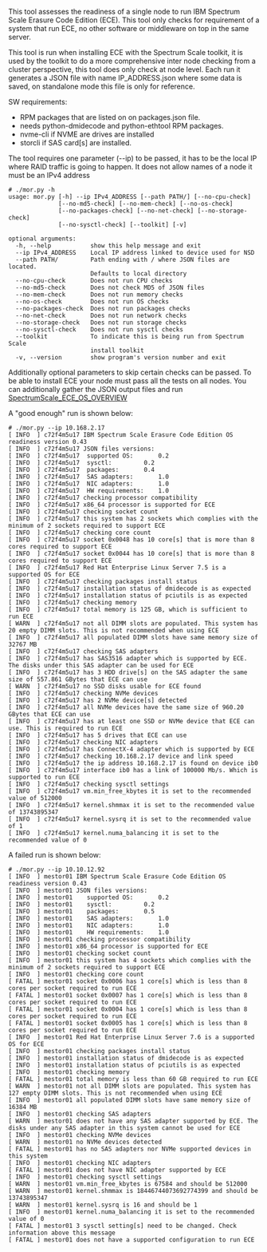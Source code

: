 This tool assesses the readiness of a single node to run IBM Spectrum Scale Erasure Code Edition (ECE). This tool only checks for requirement of a system that run ECE, no other software or middleware on top in the same server.

This tool is run when installing ECE with the Spectrum Scale toolkit, it is used by the toolkit to do a more comprehensive inter node checking from a cluster perspective, this tool does only check at node level. Each run it generates a JSON file with name IP_ADDRESS.json where some data is saved, on standalone mode this file is only for reference.

SW requirements:
 - RPM packages that are listed on on packages.json file.
 - needs python-dmidecode and python-ethtool RPM packages.
 - nvme-cli if NVME are drives are installed
 - storcli if SAS card[s] are installed.

The tool requires one parameter (--ip) to be passed, it has to be the local IP where RAID traffic is going to happen. It does not allow names of a node it must be an IPv4 address

```
# ./mor.py -h
usage: mor.py [-h] --ip IPv4_ADDRESS [--path PATH/] [--no-cpu-check]
              [--no-md5-check] [--no-mem-check] [--no-os-check]
              [--no-packages-check] [--no-net-check] [--no-storage-check]
              [--no-sysctl-check] [--toolkit] [-v]

optional arguments:
  -h, --help           show this help message and exit
  --ip IPv4_ADDRESS    Local IP address linked to device used for NSD
  --path PATH/         Path ending with / where JSON files are located.
                       Defaults to local directory
  --no-cpu-check       Does not run CPU checks
  --no-md5-check       Does not check MD5 of JSON files
  --no-mem-check       Does not run memory checks
  --no-os-check        Does not run OS checks
  --no-packages-check  Does not run packages checks
  --no-net-check       Does not run network checks
  --no-storage-check   Does not run storage checks
  --no-sysctl-check    Does not run sysctl checks
  --toolkit            To indicate this is being run from Spectrum Scale
                       install toolkit
  -v, --version        show program's version number and exit
```

  Additionally optional parameters to skip certain checks can be passed. To be able to install ECE your node must pass all the tests on all nodes. You can additionally gather the JSON output files and run [SpectrumScale_ECE_OS_OVERVIEW](https://github.com/IBM/SpectrumScale_ECE_OS_OVERVIEW)

  A "good enough" run is shown below:

  ```
  # ./mor.py --ip 10.168.2.17
  [ INFO  ] c72f4m5u17 IBM Spectrum Scale Erasure Code Edition OS readiness version 0.43
  [ INFO  ] c72f4m5u17 JSON files versions:
  [ INFO  ] c72f4m5u17 	supported OS:		0.2
  [ INFO  ] c72f4m5u17 	sysctl: 		0.2
  [ INFO  ] c72f4m5u17 	packages: 		0.4
  [ INFO  ] c72f4m5u17 	SAS adapters:		1.0
  [ INFO  ] c72f4m5u17 	NIC adapters:		1.0
  [ INFO  ] c72f4m5u17 	HW requirements:	1.0
  [ INFO  ] c72f4m5u17 checking processor compatibility
  [ INFO  ] c72f4m5u17 x86_64 processor is supported for ECE
  [ INFO  ] c72f4m5u17 checking socket count
  [ INFO  ] c72f4m5u17 this system has 2 sockets which complies with the minimum of 2 sockets required to support ECE
  [ INFO  ] c72f4m5u17 checking core count
  [ INFO  ] c72f4m5u17 socket 0x0048 has 10 core[s] that is more than 8 cores required to support ECE
  [ INFO  ] c72f4m5u17 socket 0x0044 has 10 core[s] that is more than 8 cores required to support ECE
  [ INFO  ] c72f4m5u17 Red Hat Enterprise Linux Server 7.5 is a supported OS for ECE
  [ INFO  ] c72f4m5u17 checking packages install status
  [ INFO  ] c72f4m5u17 installation status of dmidecode is as expected
  [ INFO  ] c72f4m5u17 installation status of pciutils is as expected
  [ INFO  ] c72f4m5u17 checking memory
  [ INFO  ] c72f4m5u17 total memory is 125 GB, which is sufficient to run ECE
  [ WARN  ] c72f4m5u17 not all DIMM slots are populated. This system has 20 empty DIMM slots. This is not recommended when using ECE
  [ INFO  ] c72f4m5u17 all populated DIMM slots have same memory size of 32767 MB
  [ INFO  ] c72f4m5u17 checking SAS adapters
  [ INFO  ] c72f4m5u17 has SAS3516 adapter which is supported by ECE. The disks under this SAS adapter can be used for ECE
  [ INFO  ] c72f4m5u17 has 3 HDD drive[s] on the SAS adapter the same size of 557.861 GBytes that ECE can use
  [ WARN  ] c72f4m5u17 no SSD disks usable for ECE found
  [ INFO  ] c72f4m5u17 checking NVMe devices
  [ INFO  ] c72f4m5u17 has 2 NVMe device[s] detected
  [ INFO  ] c72f4m5u17 all NVMe devices have the same size of 960.20 GBytes that ECE can use
  [ INFO  ] c72f4m5u17 has at least one SSD or NVMe device that ECE can use. This is required to run ECE
  [ INFO  ] c72f4m5u17 has 5 drives that ECE can use
  [ INFO  ] c72f4m5u17 checking NIC adapters
  [ INFO  ] c72f4m5u17 has ConnectX-4 adapter which is supported by ECE
  [ INFO  ] c72f4m5u17 checking 10.168.2.17 device and link speed
  [ INFO  ] c72f4m5u17 the ip address 10.168.2.17 is found on device ib0
  [ INFO  ] c72f4m5u17 interface ib0 has a link of 100000 Mb/s. Which is supported to run ECE
  [ INFO  ] c72f4m5u17 checking sysctl settings
  [ INFO  ] c72f4m5u17 vm.min_free_kbytes it is set to the recommended value of 512000
  [ INFO  ] c72f4m5u17 kernel.shmmax it is set to the recommended value of 13743895347
  [ INFO  ] c72f4m5u17 kernel.sysrq it is set to the recommended value of 1
  [ INFO  ] c72f4m5u17 kernel.numa_balancing it is set to the recommended value of 0
  ```

  A failed run is shown below:

  ```
  # ./mor.py --ip 10.10.12.92
  [ INFO  ] mestor01 IBM Spectrum Scale Erasure Code Edition OS readiness version 0.43
  [ INFO  ] mestor01 JSON files versions:
  [ INFO  ] mestor01 	supported OS:		0.2
  [ INFO  ] mestor01 	sysctl: 		0.2
  [ INFO  ] mestor01 	packages: 		0.5
  [ INFO  ] mestor01 	SAS adapters:		1.0
  [ INFO  ] mestor01 	NIC adapters:		1.0
  [ INFO  ] mestor01 	HW requirements:	1.0
  [ INFO  ] mestor01 checking processor compatibility
  [ INFO  ] mestor01 x86_64 processor is supported for ECE
  [ INFO  ] mestor01 checking socket count
  [ INFO  ] mestor01 this system has 4 sockets which complies with the minimum of 2 sockets required to support ECE
  [ INFO  ] mestor01 checking core count
  [ FATAL ] mestor01 socket 0x0006 has 1 core[s] which is less than 8 cores per socket required to run ECE
  [ FATAL ] mestor01 socket 0x0007 has 1 core[s] which is less than 8 cores per socket required to run ECE
  [ FATAL ] mestor01 socket 0x0004 has 1 core[s] which is less than 8 cores per socket required to run ECE
  [ FATAL ] mestor01 socket 0x0005 has 1 core[s] which is less than 8 cores per socket required to run ECE
  [ INFO  ] mestor01 Red Hat Enterprise Linux Server 7.6 is a supported OS for ECE
  [ INFO  ] mestor01 checking packages install status
  [ INFO  ] mestor01 installation status of dmidecode is as expected
  [ INFO  ] mestor01 installation status of pciutils is as expected
  [ INFO  ] mestor01 checking memory
  [ FATAL ] mestor01 total memory is less than 60 GB required to run ECE
  [ WARN  ] mestor01 not all DIMM slots are populated. This system has 127 empty DIMM slots. This is not recommended when using ECE
  [ INFO  ] mestor01 all populated DIMM slots have same memory size of 16384 MB
  [ INFO  ] mestor01 checking SAS adapters
  [ WARN  ] mestor01 does not have any SAS adapter supported by ECE. The disks under any SAS adapter in this system cannot be used for ECE
  [ INFO  ] mestor01 checking NVMe devices
  [ WARN  ] mestor01 no NVMe devices detected
  [ FATAL ] mestor01 has no SAS adapters nor NVMe supported devices in this system
  [ INFO  ] mestor01 checking NIC adapters
  [ FATAL ] mestor01 does not have NIC adapter supported by ECE
  [ INFO  ] mestor01 checking sysctl settings
  [ WARN  ] mestor01 vm.min_free_kbytes is 67584 and should be 512000
  [ WARN  ] mestor01 kernel.shmmax is 18446744073692774399 and should be 13743895347
  [ WARN  ] mestor01 kernel.sysrq is 16 and should be 1
  [ INFO  ] mestor01 kernel.numa_balancing it is set to the recommended value of 0
  [ FATAL ] mestor01 3 sysctl setting[s] need to be changed. Check information above this message
  [ FATAL ] mestor01 does not have a supported configuration to run ECE
  ```
